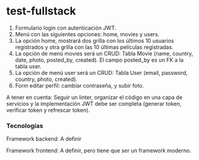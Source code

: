 # test-fullstack

1. Formulario login con autenticación JWT.
2. Menú con las siguientes opciones: home, movies y users.
3. La opción home, mostrará dos grilla con los últimos 10 usuarios registrados y otra grilla con las 10 últimas películas registradas.
4. La opción de menú movies será un CRUD: Tabla Movie (name, country, date, photo, posted_by, created). El campo posted_by es un FK a la tabla user.
5. La opción de menú user será un CRUD: Tabla User (email, password, country, photo, created).
6. Form editar perfil: cambiar contraseña, y subir foto.

A tener en cuenta: Seguir un linter, organizar el código en una capa de servicios y la implementación JWT debe ser completa (generar token, verificar token y refrescar token).

### Tecnologías
Framework backend: A definir

Framework frontend: A definir, pero tiene que ser un framework moderno.
